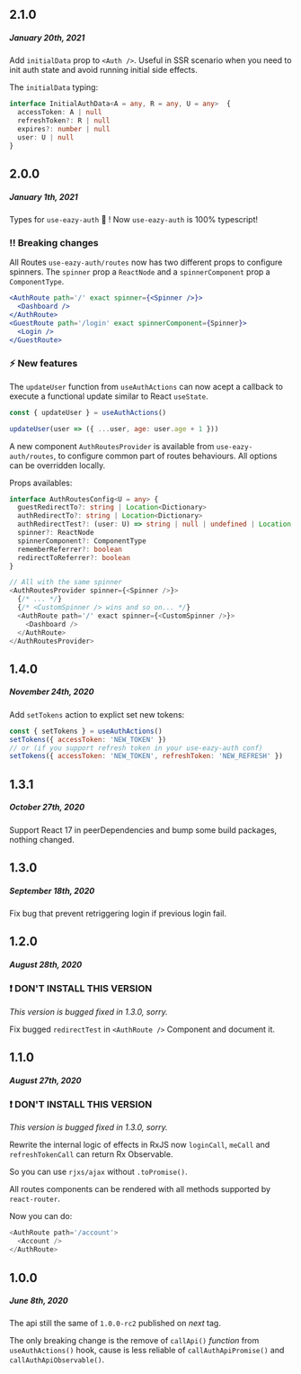 ## 2.1.0
##### *January 20th, 2021*

Add `initialData` prop to `<Auth />`.
Useful in SSR scenario when you need to init auth state and avoid running initial side effects.

The `initialData` typing:

```ts
interface InitialAuthData<A = any, R = any, U = any>  {
  accessToken: A | null
  refreshToken?: R | null
  expires?: number | null
  user: U | null
}
```

## 2.0.0
##### *January 1th, 2021*

Types for `use-eazy-auth` :tada: !
Now `use-eazy-auth` is 100% typescript!

### :bangbang: Breaking changes

All Routes `use-eazy-auth/routes` now has two different props to configure spinners.
The `spinner` prop a `ReactNode` and a `spinnerComponent` prop a `ComponentType`.

```jsx
<AuthRoute path='/' exact spinner={<Spinner />}>
  <Dashboard />
</AuthRoute>
<GuestRoute path='/login' exact spinnerComponent={Spinner}>
  <Login />
</GuestRoute>
```

### :zap: New features

The `updateUser` function from `useAuthActions` can now acept a callback to
execute a functional update similar to React `useState`.

```js
const { updateUser } = useAuthActions()

updateUser(user => ({ ...user, age: user.age + 1 }))
```

A new component `AuthRoutesProvider` is available from `use-eazy-auth/routes`,
to configure common part of routes behaviours.
All options can be overridden locally.

Props availables:
```ts
interface AuthRoutesConfig<U = any> {
  guestRedirectTo?: string | Location<Dictionary>
  authRedirectTo?: string | Location<Dictionary>
  authRedirectTest?: (user: U) => string | null | undefined | Location
  spinner?: ReactNode
  spinnerComponent?: ComponentType
  rememberReferrer?: boolean
  redirectToReferrer?: boolean
}
```

```js
// All with the same spinner
<AuthRoutesProvider spinner={<Spinner />}>
  {/* ... */}
  {/* <CustomSpinner /> wins and so on... */}
  <AuthRoute path='/' exact spinner={<CustomSpinner />}>
    <Dashboard />
  </AuthRoute>
</AuthRoutesProvider>
```

## 1.4.0
##### *November 24th, 2020*

Add `setTokens` action to explict set new tokens:

```js
const { setTokens } = useAuthActions()
setTokens({ accessToken: 'NEW_TOKEN' })
// or (if you support refresh token in your use-eazy-auth conf)
setTokens({ accessToken: 'NEW_TOKEN', refreshToken: 'NEW_REFRESH' })
```

## 1.3.1
##### *October 27th, 2020*

Support React 17 in peerDependencies and bump some build packages, nothing changed.

## 1.3.0
##### *September 18th, 2020*

Fix bug that prevent retriggering login if previous login fail.

## 1.2.0
##### *August 28th, 2020*

### :heavy_exclamation_mark: DON'T INSTALL THIS VERSION
*This version is bugged fixed in 1.3.0, sorry.*

Fix bugged `redirectTest` in `<AuthRoute />` Component and document it.

## 1.1.0
##### *August 27th, 2020*

### :heavy_exclamation_mark: DON'T INSTALL THIS VERSION
*This version is bugged fixed in 1.3.0, sorry.*

Rewrite the internal logic of effects in RxJS now `loginCall`, `meCall` and `refreshTokenCall`
can return Rx Observable.

So you can use `rjxs/ajax` without `.toPromise()`.

All routes components can be rendered with all methods supported by `react-router`.

Now you can do:

```js
<AuthRoute path='/account'>
  <Account />
</AuthRoute>
```

## 1.0.0
##### *June 8th, 2020*

The api still the same of `1.0.0-rc2` published on *next* tag.

The only breaking change is the remove of `callApi()` *function* from
`useAuthActions()` hook, cause is less reliable of `callAuthApiPromise()` and
`callAuthApiObservable()`.
